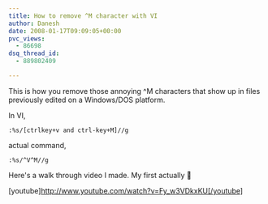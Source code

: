 ```yaml
---
title: How to remove ^M character with VI
author: Danesh
date: 2008-01-17T09:09:05+00:00
pvc_views:
  - 86698
dsq_thread_id:
  - 889802409

---
```

This is how you remove those annoying ^M characters that show up in files previously edited on a Windows/DOS platform.

In VI,

    :%s/[ctrlkey+v and ctrl-key+M]//g

actual command,

    :%s/^V^M//g

Here's a walk through video I made. My first actually 🙂

[youtube]http://www.youtube.com/watch?v=Fy_w3VDkxKU[/youtube]